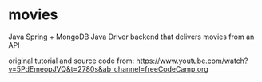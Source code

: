 # movies
Java Spring + MongoDB Java Driver backend that delivers movies from an API

original tutorial and source code from: https://www.youtube.com/watch?v=5PdEmeopJVQ&t=2780s&ab_channel=freeCodeCamp.org
